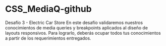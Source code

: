 # CSS_MediaQ-github
Desafío 3 - Electric Car Store
En este desafío validaremos nuestros conocimientos de media queries y breakpoints
aplicados al diseño de layouts responsivos. Para lograrlo, deberás ocupar todos tus
conocimientos a partir de los requerimientos entregados.
